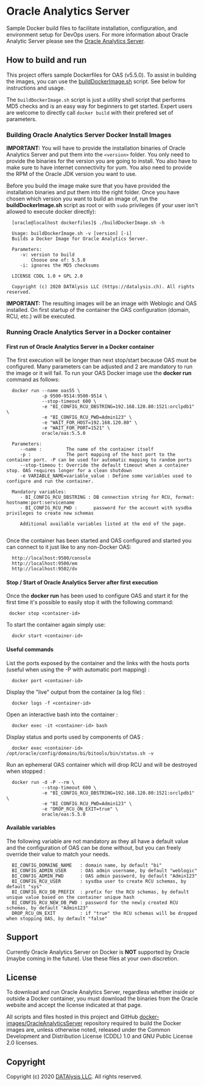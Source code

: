 Oracle Analytics Server
===============
Sample Docker build files to facilitate installation, configuration, and environment setup for DevOps users. For more information about Oracle Analytic Server please see the [Oracle Analytics Server](https://docs.oracle.com/en/middleware/bi/analytics-server/books.html).

## How to build and run
This project offers sample Dockerfiles for OAS (v5.5.0). To assist in building the images, you can use the [buildDockerImage.sh](buildDockerImage.sh) script. See below for instructions and usage.

The `buildDockerImage.sh` script is just a utility shell script that performs MD5 checks and is an easy way for beginners to get started. Expert users are welcome to directly call `docker build` with their prefered set of parameters.

### Building Oracle Analytics Server Docker Install Images
**IMPORTANT:** You will have to provide the installation binaries of Oracle Analytics Server and put them into the `<version>` folder. You only need to provide the binaries for the version you are going to install. You also have to make sure to have internet connectivity for yum. You also need to provide the RPM of the Oracle JDK version you want to use.

Before you build the image make sure that you have provided the installation binaries and put them into the right folder. Once you have chosen which version you want to build an image of, run the **buildDockerImage.sh** script as root or with `sudo` privileges (if your user isn't allowed to execute docker directly):
```
  [oracle@localhost dockerfiles]$ ./buildDockerImage.sh -h
  
  Usage: buildDockerImage.sh -v [version] [-i]
  Builds a Docker Image for Oracle Analytics Server.
  
  Parameters:
     -v: version to build
         Choose one of: 5.5.0
     -i: ignores the MD5 checksums
  
  LICENSE CDDL 1.0 + GPL 2.0
  
  Copyright (c) 2020 DATAlysis LLC (https://datalysis.ch). All rights reserved.
```
**IMPORTANT:** The resulting images will be an image with Weblogic and OAS installed. On first startup of the container the OAS configuration (domain, RCU, etc.) will be executed.

### Running Oracle Analytics Server in a Docker container

#### First run of Oracle Analytics Server in a Docker container
The first execution will be longer than next stop/start because OAS must be configured. Many parameters can be adjusted and 2 are mandatory to run the image or it will fail.
To run your OAS Docker image use the **docker run** command as follows:
```
  docker run --name oas55 \
             -p 9500-9514:9500-9514 \
             --stop-timeout 600 \
             -e "BI_CONFIG_RCU_DBSTRING=192.168.120.80:1521:orclpdb1" \
             -e "BI_CONFIG_RCU_PWD=Admin123" \
             -e "WAIT_FOR_HOST=192.168.120.80" \
             -e "WAIT_FOR_PORT=1521" \             
             oracle/oas:5.5.0
  
  Parameters:
     --name :         The name of the container itself
     -p :             The port mapping of the host port to the container port. -P can be used for automatic mapping to random ports
     --stop-timeou t: Override the default timeout when a container stop. OAS requires longer for a clean shutdown
     -e VARIABLE_NAME=variable_value : Define some variables used to configure and run the container.
     
  Mandatory variables:
     - BI_CONFIG_RCU_DBSTRING : DB connection string for RCU, format: hostname:port:servicename
     - BI_CONFIG_RCU_PWD :      password for the account with sysdba privileges to create new schemas
     
     Additional available variables listed at the end of the page.
     
``` 
Once the container has been started and OAS configured and started you can connect to it just like to any non-Docker OAS:
```
  http://localhost:9500/console
  http://localhost:9500/em
  http://localhost:9502/dv
```

#### Stop / Start of Oracle Analytics Server after first execution
Once the **docker run** has been used to configure OAS and start it for the first time it's possible to easily stop it with the following command:
```
 docker stop <container-id>
```
To start the container again simply use:
```
  dockr start <container-id>
```

#### Useful commands
List the ports exposed by the container and the links with the hosts ports (useful when using the -P with automatic port mapping) :
```
  docker port <container-id>
```
Display the "live" output from the container (a log file) :
```
  docker logs -f <container-id>
```
Open an interactive bash into the container :
```
  docker exec -it <container-id> bash
```
Display status and ports used by components of OAS :
```
  docker exec <container-id> /opt/oracle/config/domains/bi/bitools/bin/status.sh -v
```
Run an ephemeral OAS container which will drop RCU and will be destroyed when stopped :
```
  docker run -d -P --rm \
             --stop-timeout 600 \
             -e "BI_CONFIG_RCU_DBSTRING=192.168.120.80:1521:orclpdb1" \
             -e "BI_CONFIG_RCU_PWD=Admin123" \
             -e "DROP_RCU_ON_EXIT=true" \
             oracle/oas:5.5.0
```

#### Available variables
The following variable are not mandatory as they all have a default value and the configuration of OAS can be done without, but you can freely override their value to match your needs.
```
  BI_CONFIG_DOMAINE_NAME   : domain name, by default "bi"
  BI_CONFIG_ADMIN_USER     : OAS admin username, by default "weblogic"
  BI_CONFIG_ADMIN_PWD      : OAS admin password, by default "Admin123"
  BI_CONFIG_RCU_USER       : sysdba user to create RCU schemas, by default "sys"
  BI_CONFIG_RCU_DB_PREFIX  : prefix for the RCU schemas, by default unique value based on the container unique hash
  BI_CONFIG_RCU_NEW_DB_PWD : password for the newly created RCU schemas, by default "Admin123"
  DROP_RCU_ON_EXIT         : if "true" the RCU schemas will be dropped when stopping OAS, by default "false"
```

## Support
Currently Oracle Analytics Server on Docker is **NOT** supported by Oracle (maybe coming in the future). Use these files at your own discretion.

## License
To download and run Oracle Analytics Server, regardless whether inside or outside a Docker container, you must download the binaries from the Oracle website and accept the license indicated at that page.

All scripts and files hosted in this project and GitHub [docker-images/OracleAnalyticsServer](./) repository required to build the Docker images are, unless otherwise noted, released under the Common Development and Distribution License (CDDL) 1.0 and GNU Public License 2.0 licenses.

## Copyright
Copyright (c) 2020 [DATAlysis LLC](https://datalysis.ch). All rights reserved.
